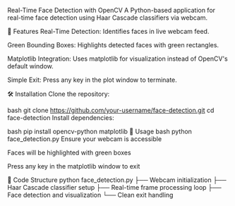 Real-Time Face Detection with OpenCV
A Python-based application for real-time face detection using Haar Cascade classifiers via webcam.

📌 Features
Real-Time Detection: Identifies faces in live webcam feed.

Green Bounding Boxes: Highlights detected faces with green rectangles.

Matplotlib Integration: Uses matplotlib for visualization instead of OpenCV's default window.

Simple Exit: Press any key in the plot window to terminate.

🛠️ Installation
Clone the repository:

bash
git clone https://github.com/your-username/face-detection.git
cd face-detection
Install dependencies:

bash
pip install opencv-python matplotlib
🚀 Usage
bash
python face_detection.py
Ensure your webcam is accessible

Faces will be highlighted with green boxes

Press any key in the matplotlib window to exit

📂 Code Structure
python
face_detection.py
├── Webcam initialization
├── Haar Cascade classifier setup
├── Real-time frame processing loop
├── Face detection and visualization
└── Clean exit handling
